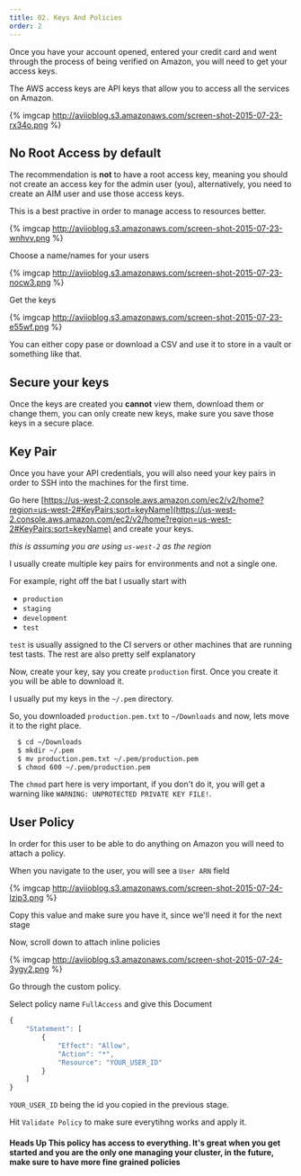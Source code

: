 ```yaml
---
title: 02. Keys And Policies
order: 2
---
```


Once you have your account opened, entered your credit card and went through
the process of being verified on Amazon, you will need to get your access keys.

The AWS access keys are API keys that allow you to access all the services on
Amazon.  

{% imgcap http://aviioblog.s3.amazonaws.com/screen-shot-2015-07-23-rx34o.png %}

## No Root Access by default

The recommendation is **not** to have a root access key, meaning you should not
create an access key for the admin user (you), alternatively, you need to
create an AIM user and use those access keys.

This is a best practive in order to manage access to resources better.


{% imgcap http://aviioblog.s3.amazonaws.com/screen-shot-2015-07-23-wnhvv.png %}

Choose a name/names for your users

{% imgcap http://aviioblog.s3.amazonaws.com/screen-shot-2015-07-23-nocw3.png %}

Get the keys

{% imgcap http://aviioblog.s3.amazonaws.com/screen-shot-2015-07-23-e55wf.png %}

You can either copy pase or download a CSV and use it to store in a vault or
something like that.

## Secure your keys

Once the keys are created you **cannot** view them, download them or change
them, you can only create new keys, make sure you save those keys in a secure
place.

## Key Pair

Once you have your API credentials, you will also need your key pairs in order
to SSH into the machines for the first time.

Go here
[https://us-west-2.console.aws.amazon.com/ec2/v2/home?region=us-west-2#KeyPairs:sort=keyName](https://us-west-2.console.aws.amazon.com/ec2/v2/home?region=us-west-2#KeyPairs:sort=keyName) and create your keys.

*this is assuming you are using `us-west-2` as the region*

I usually create multiple key pairs for environments and not a single one.

For example, right off the bat I usually start with 

* `production`
* `staging`
* `development`
* `test`

`test` is usually assigned to the CI servers or other machines that are running
test tasts. The rest are also pretty self explanatory

Now, create your key, say you create `production` first. Once you create it you will be able to download it.

I usually put my keys in the `~/.pem` directory.

So, you downloaded `production.pem.txt` to `~/Downloads` and now, lets move it to the right place.

```bash
  $ cd ~/Downloads
  $ mkdir ~/.pem
  $ mv production.pem.txt ~/.pem/production.pem
  $ chmod 600 ~/.pem/production.pem
```

The `chmod` part here is very important, if you don't do it, you will get a warning like `WARNING: UNPROTECTED PRIVATE KEY FILE!`.

## User Policy

In order for this user to be able to do anything on Amazon you will need to attach a policy.

When you navigate to the user, you will see a `User ARN` field

{% imgcap http://aviioblog.s3.amazonaws.com/screen-shot-2015-07-24-lzip3.png %}

Copy this value and make sure you have it, since we'll need it for the next stage

Now, scroll down to attach inline policies

{% imgcap http://aviioblog.s3.amazonaws.com/screen-shot-2015-07-24-3ygy2.png %}

Go through the custom policy.

Select policy name `FullAccess` and give this Document

```javascript
{
    "Statement": [
        {
            "Effect": "Allow",
            "Action": "*",
            "Resource": "YOUR_USER_ID"
        }
    ]
}
```

`YOUR_USER_ID` being the id you copied in the previous stage.

Hit `Validate Policy` to make sure everytihng works and apply it.

<div class="alert alert-warning" role="alert">
  <h4>
    <strong>Heads Up</strong> This policy has access to everything. It's great when you get started and you are the only one managing your cluster, in the future, make sure to have more fine grained policies
    </h4>
</div>